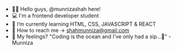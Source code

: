 - 👋🏽 Hello guys, @munnizashah here!
- 💻 I'm a frontend developer student
- 🌱 I’m currently learning HTML, CSS, JAVASCRIPT & REACT
- 📲 How to reach me -> shahmunniza@gmail.com
- 🧡 My feelings? "Coding is the ocean and I've only had a sip...🌊" - Munniza

<!---
munnizashah/munnizashah is a ✨ special ✨ repository because its `README.md` (this file) appears on your GitHub profile.
You can click the Preview link to take a look at your changes.
--->
